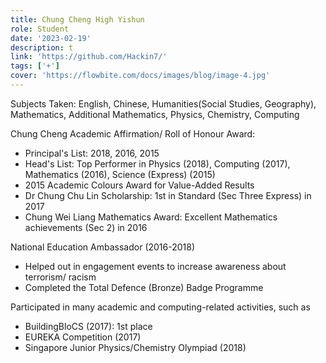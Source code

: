 ```yaml
---
title: Chung Cheng High Yishun
role: Student
date: '2023-02-19'
description: t
link: 'https://github.com/Hackin7/'
tags: ['+']
cover: 'https://flowbite.com/docs/images/blog/image-4.jpg'
---
```


Subjects Taken:
English, Chinese, Humanities(Social Studies, Geography), Mathematics, Additional Mathematics, Physics, Chemistry, Computing

Chung Cheng Academic Affirmation/ Roll of Honour Award:

- Principal's List: 2018, 2016, 2015
- Head's List: Top Performer in Physics (2018), Computing (2017), Mathematics (2016), Science (Express) (2015)
- 2015 Academic Colours Award for Value-Added Results
- Dr Chung Chu Lin Scholarship: 1st in Standard (Sec Three Express) in 2017
- Chung Wei Liang Mathematics Award: Excellent Mathematics achievements (Sec 2) in 2016

National Education Ambassador (2016-2018)

- Helped out in engagement events to increase awareness about terrorism/ racism
- Completed the Total Defence (Bronze) Badge Programme

Participated in many academic and computing-related activities, such as

- BuildingBloCS (2017): 1st place
- EUREKA Competition (2017)
- Singapore Junior Physics/Chemistry Olympiad (2018)
